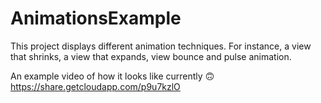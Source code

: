 # AnimationsExample

This project displays different animation techniques. For instance, a view that shrinks, a view that expands, view bounce and pulse animation.

An example video of how it looks like currently 🙃
https://share.getcloudapp.com/p9u7kzlO
